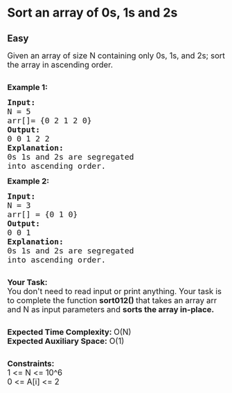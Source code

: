 # Sort an array of 0s, 1s and 2s
##  Easy 
<div class="problem-statement" style="user-select: auto;">
                <p style="user-select: auto;"></p><p style="user-select: auto;"><span style="font-size: 18px; user-select: auto;">Given an array of size N containing only 0s, 1s, and 2s; sort the array in ascending order.</span></p>

<p style="user-select: auto;"><br style="user-select: auto;">
<span style="font-size: 18px; user-select: auto;"><strong style="user-select: auto;">Example 1:</strong></span></p>

<pre style="user-select: auto;"><span style="font-size: 18px; user-select: auto;"><strong style="user-select: auto;">Input: </strong>
N = 5
arr[]= {0 2 1 2 0}
<strong style="user-select: auto;">Output:</strong>
0 0 1 2 2
<strong style="user-select: auto;">Explanation:</strong>
0s 1s and 2s are segregated 
into ascending order.</span></pre>

<p style="user-select: auto;"><strong style="user-select: auto;"><span style="font-size: 18px; user-select: auto;">Example 2:</span></strong></p>

<pre style="user-select: auto;"><span style="font-size: 18px; user-select: auto;"><strong style="user-select: auto;">Input: </strong>
N = 3
arr[] = {0 1 0}
<strong style="user-select: auto;">Output:</strong>
0 0 1
<strong style="user-select: auto;">Explanation:</strong>
0s 1s and 2s are segregated 
into ascending order.</span></pre>

<p style="user-select: auto;"><br style="user-select: auto;">
<span style="font-size: 18px; user-select: auto;"><strong style="user-select: auto;">Your Task:</strong><br style="user-select: auto;">
You don't need to read input or print anything. Your task is to complete the function <strong style="user-select: auto;">sort012() </strong>that takes an array arr and N as input parameters and <strong style="user-select: auto;">sorts the array in-place. </strong></span></p>

<p style="user-select: auto;"><br style="user-select: auto;">
<span style="font-size: 18px; user-select: auto;"><strong style="user-select: auto;">Expected Time Complexity: </strong>O(N)<br style="user-select: auto;">
<strong style="user-select: auto;">Expected Auxiliary Space:</strong> O(1)</span></p>

<p style="user-select: auto;"><br style="user-select: auto;">
<span style="font-size: 18px; user-select: auto;"><strong style="user-select: auto;">Constraints:</strong><br style="user-select: auto;">
1 &lt;= N &lt;= 10^6<br style="user-select: auto;">
0 &lt;= A[i] &lt;= 2</span></p>
 <p style="user-select: auto;"></p>
            </div>